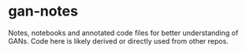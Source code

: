 # gan-notes
Notes, notebooks and annotated code files for better understanding of GANs. Code here is likely derived or directly used from other repos.
